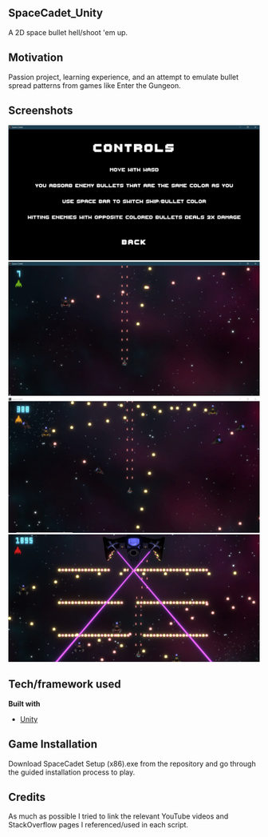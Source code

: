 ## SpaceCadet_Unity
A 2D space bullet hell/shoot 'em up.

## Motivation
Passion project, learning experience, and an attempt to emulate bullet spread patterns from games like Enter the Gungeon.
 
## Screenshots
![Alt text](Game_Photos_&_Video/Controls.PNG?raw=true)
![Alt text](Game_Photos_&_Video/Game1.PNG?raw=true)
![Alt text](Game_Photos_&_Video/Game2.PNG?raw=true)
![Alt text](Game_Photos_&_Video/Game3.png?raw=true)

## Tech/framework used
<b>Built with</b>
- [Unity](https://unity.com/)

## Game Installation
Download SpaceCadet Setup (x86).exe from the repository and go through the guided installation process to play.

## Credits
As much as possible I tried to link the relevant YouTube videos and StackOverflow pages I referenced/used in each script.
